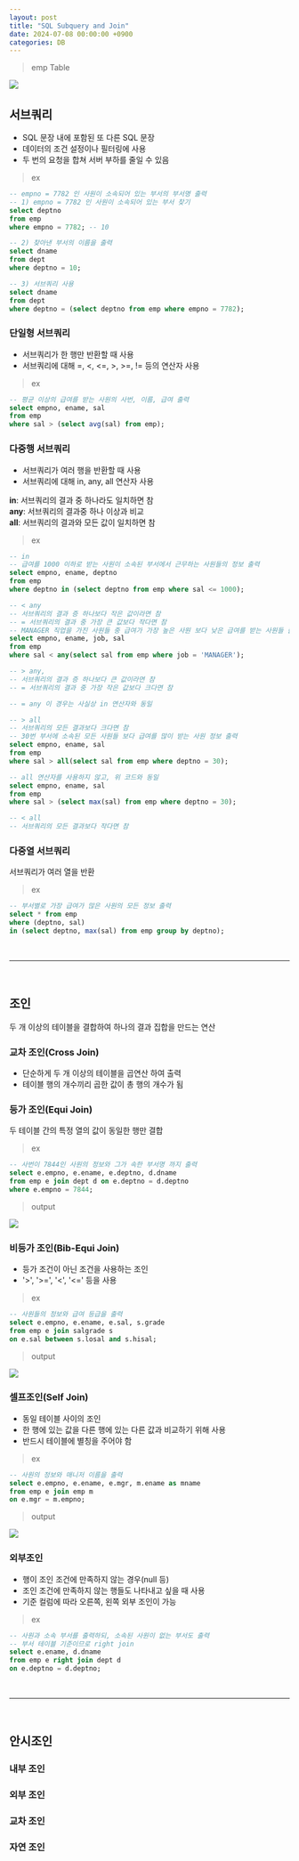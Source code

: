 ```yaml
---
layout: post
title: "SQL Subquery and Join"
date: 2024-07-08 00:00:00 +0900
categories: DB
---
```


<!-- ## 서브쿼리

### 단일형 서브쿼리

### 다중행 서브쿼리
### 다중열 서브쿼리

## 조인

### 교차 조인
### 등가 조인
### 비등가 조인
### 셀프조인
### 외부조인

## 안시조인

### 내부 조인
### 외부 조인
### 교차 조인
### 자연 조인 -->

> emp Table

<img src="/public/img/db/select_0.png" />

## 서브쿼리

-   SQL 문장 내에 포함된 또 다른 SQL 문장
-   데이터의 조건 설정이나 필터링에 사용
-   두 번의 요청을 합쳐 서버 부하를 줄일 수 있음

> ex

```sql
-- empno = 7782 인 사원이 소속되어 있는 부서의 부서명 출력
-- 1) empno = 7782 인 사원이 소속되어 있는 부서 찾기
select deptno
from emp
where empno = 7782; -- 10

-- 2) 찾아낸 부서의 이름을 출력
select dname
from dept
where deptno = 10;

-- 3) 서브쿼리 사용
select dname
from dept
where deptno = (select deptno from emp where empno = 7782);
```

### 단일형 서브쿼리

-   서브쿼리가 한 행만 반환할 때 사용
-   서브쿼리에 대해 =, <, <=, >, >=, != 등의 연산자 사용

> ex

```sql
-- 평균 이상의 급여를 받는 사원의 사번, 이름, 급여 출력
select empno, ename, sal
from emp
where sal > (select avg(sal) from emp);
```

### 다중행 서브쿼리

-   서브쿼리가 여러 행을 반환할 때 사용
-   서브쿼리에 대해 in, any, all 연산자 사용

**in**: 서브쿼리의 결과 중 하나라도 일치하면 참<br>
**any**: 서브쿼리의 결과중 하나 이상과 비교 <br>
**all**: 서브쿼리의 결과와 모든 값이 일치하면 참<br>

> ex

```sql
-- in
-- 급여를 1000 이하로 받는 사원이 소속된 부서에서 근무하는 사원들의 정보 출력
select empno, ename, deptno
from emp
where deptno in (select deptno from emp where sal <= 1000);

-- < any
-- 서브쿼리의 결과 증 하나보다 작은 값이라면 참
-- = 서브쿼리의 결과 중 가장 큰 값보다 작다면 참
-- MANAGER 직업을 가진 사원들 중 급여가 가장 높은 사원 보다 낮은 급여를 받는 사원들 출력
select empno, ename, job, sal
from emp
where sal < any(select sal from emp where job = 'MANAGER');

-- > any,
-- 서브쿼리의 결과 증 하나보다 큰 값이라면 참
-- = 서브쿼리의 결과 중 가장 작은 값보다 크다면 참

-- = any 이 경우는 사실상 in 연산자와 동일

-- > all
-- 서브쿼리의 모든 결과보다 크다면 참
-- 30번 부서에 소속된 모든 사원들 보다 급여를 많이 받는 사원 정보 출력
select empno, ename, sal
from emp
where sal > all(select sal from emp where deptno = 30);

-- all 연산자를 사용하지 않고, 위 코드와 동일
select empno, ename, sal
from emp
where sal > (select max(sal) from emp where deptno = 30);

-- < all
-- 서브쿼리의 모든 결과보다 작다면 참
```

### 다중열 서브쿼리

서브쿼리가 여러 열을 반환

> ex

```sql
-- 부서별로 가장 급여가 많은 사원의 모든 정보 출력
select * from emp
where (deptno, sal)
in (select deptno, max(sal) from emp group by deptno);
```

<br>
<hr>
<br>

## 조인

두 개 이상의 테이블을 결합하여 하나의 결과 집합을 만드는 연산

### 교차 조인(Cross Join)

-   단순하게 두 개 이상의 테이블을 곱연산 하여 출력
-   테이블 행의 개수끼리 곱한 값이 총 행의 개수가 됨

### 등가 조인(Equi Join)

두 테이블 간의 특정 열의 값이 동일한 행만 결합

> ex

```sql
-- 사번이 7844인 사원의 정보와 그가 속한 부서명 까지 출력
select e.empno, e.ename, e.deptno, d.dname
from emp e join dept d on e.deptno = d.deptno
where e.empno = 7844;
```

> output

<img src="/public/img/db/equi_join_0.png">

### 비등가 조인(Bib-Equi Join)

-   등가 조건이 아닌 조건을 사용하는 조인
-   '>', '>=', '<', '<=' 등을 사용

> ex

```sql
-- 사원들의 정보와 급여 등급을 출력
select e.empno, e.ename, e.sal, s.grade
from emp e join salgrade s
on e.sal between s.losal and s.hisal;
```

> output

<img src="/public/img/db/non_equi_join_0.png">

### 셀프조인(Self Join)

-   동일 테이블 사이의 조인
-   한 행에 있는 값을 다른 행에 있는 다른 값과 비교하기 위해 사용
-   반드시 테이블에 별칭을 주어야 함

> ex

```sql
-- 사원의 정보와 매니저 이름을 출력
select e.empno, e.ename, e.mgr, m.ename as mname
from emp e join emp m
on e.mgr = m.empno;
```

> output

<img src="/public/img/db/self_join_0.png">

### 외부조인

-   행이 조인 조건에 만족하지 않는 경우(null 등)
-   조인 조건에 만족하지 않는 행들도 나타내고 싶을 때 사용
-   기준 컬럼에 따라 오른쪽, 왼쪽 외부 조인이 가능

> ex

```sql
-- 사원과 소속 부서를 출력하되, 소속된 사원이 없는 부서도 출력
-- 부서 테이블 기준이므로 right join
select e.ename, d.dname
from emp e right join dept d
on e.deptno = d.deptno;
```

<br>
<hr>
<br>

## 안시조인

### 내부 조인

### 외부 조인

### 교차 조인

### 자연 조인
